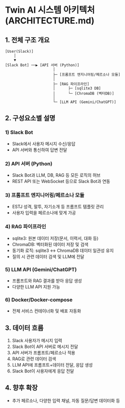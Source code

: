 # Twin AI 시스템 아키텍처 (ARCHITECTURE.md)

## 1. 전체 구조 개요

```
[User(Slack)]
    │
    ▼
[Slack Bot] ──▶ [API 서버 (Python)]
                      │
                      ├─ [프롬프트 엔지니어링/페르소나 모듈]
                      │
                      ├─ [RAG 파이프라인]
                      │      ├─ [sqlite3 DB]
                      │      └─ [ChromaDB (벡터DB)]
                      │
                      └─ [LLM API (Gemini/ChatGPT)]
```

## 2. 구성요소별 설명

### 1) Slack Bot
- Slack에서 사용자 메시지 수신/응답
- API 서버와 통신하여 답변 전달

### 2) API 서버 (Python)
- Slack Bot과 LLM, DB, RAG 등 모든 로직의 허브
- REST API 또는 WebSocket 등으로 Slack Bot과 연동

### 3) 프롬프트 엔지니어링/페르소나 모듈
- ESTJ 성격, 말투, 자기소개 등 프롬프트 템플릿 관리
- 사용자 입력을 페르소나에 맞게 가공

### 4) RAG 파이프라인
- sqlite3: 원본 데이터 저장(문서, 이력서, 대화 등)
- ChromaDB: 벡터화된 데이터 저장 및 검색
- 동기화 로직: sqlite3 ↔ ChromaDB 데이터 일관성 유지
- 질의 시 관련 데이터 검색 및 LLM에 전달

### 5) LLM API (Gemini/ChatGPT)
- 프롬프트와 RAG 결과를 받아 응답 생성
- 다양한 LLM API 지원 가능

### 6) Docker/Docker-compose
- 전체 서비스 컨테이너화 및 배포 자동화

## 3. 데이터 흐름
1. Slack 사용자가 메시지 입력
2. Slack Bot이 API 서버로 메시지 전달
3. API 서버가 프롬프트/페르소나 적용
4. RAG로 관련 데이터 검색
5. LLM API에 프롬프트+데이터 전달, 응답 생성
6. Slack Bot이 사용자에게 응답 전달

## 4. 향후 확장
- 추가 페르소나, 다양한 입력 채널, 자동 질문/답변 데이터화 등
